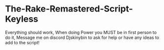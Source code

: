 # The-Rake-Remastered-Script-Keyless
Everything should work,
When doing Power you MUST be in first person to do it,
Message me on discord Djskinybin to ask for help or have any ideas to add to the script!
